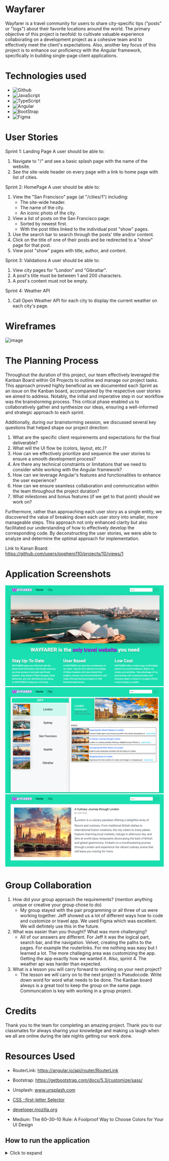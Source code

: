 # Wayfarer

Wayfarer is a travel community for users to share city-specific tips ("posts" or "logs") about their favorite locations around the world. The primary objective of this project is twofold: to cultivate valuable experience collaborating on a development project as a cohesive team and to effectively meet the client's expectations. Also, another key focus of this project is to enhance our proficiency with the Angular framework, specifically in building single-page client applications.

# Technologies used

- ![Github](https://img.shields.io/badge/GitHub-100000?style=for-the-badge&logo=github&logoColor=white)
- ![JavaScript](https://img.shields.io/badge/JavaScript-F7DF1E?style=for-the-badge&logo=javascript&logoColor=black)
- ![TypeScript](https://img.shields.io/badge/TypeScript-007ACC?style=for-the-badge&logo=typescript&logoColor=white)
- ![Angular](https://img.shields.io/badge/Angular-DD0031?style=for-the-badge&logo=angular&logoColor=white)
- ![BootStrap](https://img.shields.io/badge/Bootstrap-563D7C?style=for-the-badge&logo=bootstrap&logoColor=white)
- ![Figma](https://img.shields.io/badge/Figma-F24E1E?style=for-the-badge&logo=figma&logoColor=white)

# User Stories

Sprint 1: Landing Page
A user should be able to:

1. Navigate to "/" and see a basic splash page with the name of the website.
2. See the site-wide header on every page with a link to home page with list of cities.

Sprint 2: HomePage
A user should be able to:

1. View the "San Francisco" page (at "/cities/1") including:
   - The site-wide header.
   - The name of the city.
   - An iconic photo of the city.
2. View a list of posts on the San Francisco page:
   - Sorted by newest first.
   - With the post titles linked to the individual post "show" pages.
3. Use the search bar to search through the posts' title and/or content.
4. Click on the title of one of their posts and be redirected to a "show" page for that post.
5. View post "show" pages with title, author, and content.

Sprint 3: Validations
A user should be able to:

1. View city pages for "London" and "Gibraltar".
2. A post's title must be between 1 and 200 characters.
3. A post's content must not be empty.

Sprint 4: Weather API

1. Call Open Weather API for each city to display the current weather on each city's page.

# Wireframes

![image](https://github.com/pophero110/Wayfarer---Group-Project/assets/124539081/712dd0bd-7934-4ecb-9666-a089650b4281)

# The Planning Process

Throughout the duration of this project, our team effectively leveraged the Kanban Board within Git Projects to outline and manage our project tasks. This approach proved highly beneficial as we documented each Sprint as an issue on the Kanban board, accompanied by the respective user stories we aimed to address. Notably, the initial and imperative step in our workflow was the brainstorming process. This critical phase enabled us to collaboratively gather and synthesize our ideas, ensuring a well-informed and strategic approach to each sprint.

Additionally, during our brainstorming session, we discussed several key questions that helped shape our project direction:
1. What are the specific client requirements and expectations for the final deliverable?
2. What will the UI flow be (colors, layout, etc.)?
3. How can we effectively prioritize and sequence the user stories to ensure a smooth development process?
4. Are there any technical constraints or limitations that we need to consider while working with the Angular framework?
5. How can we leverage Angular's features and functionalities to enhance the user experience?
6. How can we ensure seamless collaboration and communication within the team throughout the project duration?
7. What milestones and bonus features (if we get to that point) should we work on?

Furthermore, rather than approaching each user story as a single entity, we discovered the value of breaking down each user story into smaller, more manageable steps. This approach not only enhanced clarity but also facilitated our understanding of how to effectively develop the corresponding code. By deconstructing the user stories, we were able to analyze and determine the optimal approach for implementation.

Link to Kanan Board: https://github.com/users/pophero110/projects/10/views/1

# Application Screenshots

![landing-page](./src/assets/resource/landing-page.png)
![city-page](./src/assets/resource/city-page.png)
![post-page](./src/assets/resource/post-page.png)

# Group Collaboration

1. How did your group approach the requirements? (mention anything unique or creative your group chose to do)
   - My group stayed with the pair programming or all three of us were working together. Jeff showed us a lot of different ways how to code and customize or travel app. We used Figma which was excellent. We will defintely use this in the future.
2. What was easier than you thought? What was more challenging?
   - All of our answers are different. For Jeff it was the logical part, search bar, and the navigation. Velvet, creating the paths to the pages. For example the routerlinks. For me nothing was easy but I learned a lot. The more challeging area was customizing the app. Getting the app exactly how we wanted it. Also, sprint 4. The weather api was harder than expected.
3. What is a lesson you will carry forward to working on your next project?
   - The lesson we will carry on to the next project is Pseudocode. Write down word for word what needs to be done. The Kanban board always is a great tool to keep the group on the same page. Communcation is key with working in a group project.

# Credits

Thank you to the team for completing an amazing project. Thank you to our classmates for always sharing your knowledge and making us laugh when we all are online during the late nights getting our work done.

# Resources Used

- RouterLink: https://angular.io/api/router/RouterLink

- Bootstrap: https://getbootstrap.com/docs/5.3/customize/sass/

- Unsplash: www.unsplash.com

- [CSS ::first-letter Selector](https://www.w3schools.com/cssref/sel_firstletter.php#:~:text=The%20%3A%3Afirst%2Dletter%20selector,color%20properties)

- [developer.mozilla.org](https://developer.mozilla.org/en-US/docs/Web/CSS/Using_CSS_custom_properties)

- Medium: The 60–30–10 Rule: A Foolproof Way to Choose Colors for Your UI Design

## How to run the application

<details>
    <summary>Click to expand</summary>

## Development server

Run `ng serve` for a dev server. Navigate to `http://localhost:4200/`. The application will automatically reload if you change any of the source files.

## Code scaffolding

Run `ng generate component component-name` to generate a new component. You can also use `ng generate directive|pipe|service|class|guard|interface|enum|module`.

## Build

Run `ng build` to build the project. The build artifacts will be stored in the `dist/` directory.

## Running unit tests

Run `ng test` to execute the unit tests via [Karma](https://karma-runner.github.io).

## Running end-to-end tests

Run `ng e2e` to execute the end-to-end tests via a platform of your choice. To use this command, you need to first add a package that implements end-to-end testing capabilities.

